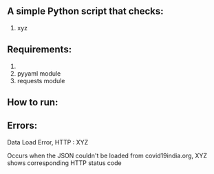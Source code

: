 A simple Python script that checks:
----------------------------------

1. xyz

Requirements:
------------

1.
2. pyyaml module
3. requests module

How to run:
----------


Errors:
------

Data Load Error, HTTP : XYZ

Occurs when the JSON couldn't be loaded from covid19india.org, XYZ shows corresponding HTTP status code